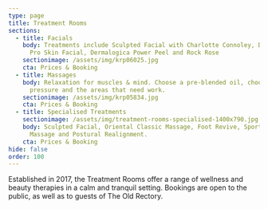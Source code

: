 ```yaml
---
type: page
title: Treatment Rooms
sections:
  - title: Facials
    body: Treatments include Sculpted Facial with Charlotte Connoley, Dermalogica
      Pro Skin Facial, Dermalogica Power Peel and Rock Rose
    sectionimage: /assets/img/krp06025.jpg
    cta: Prices & Booking
  - title: Massages
    body: Relaxation for muscles & mind. Choose a pre-blended oil, choose the
      pressure and the areas that need work.
    sectionimage: /assets/img/krp05834.jpg
    cta: Prices & Booking
  - title: Specialised Treatments
    sectionimage: /assets/img/treatment-rooms-specialised-1400x790.jpg
    body: Sculpted Facial, Oriental Classic Massage, Foot Revive, Sports & Remedial
      Massage and Postural Realignment.
    cta: Prices & Booking
hide: false
order: 100
---
```

Established in 2017, the Treatment Rooms offer a range of wellness and beauty therapies in a calm and tranquil setting. Bookings are open to the public, as well as to guests of The Old Rectory.
